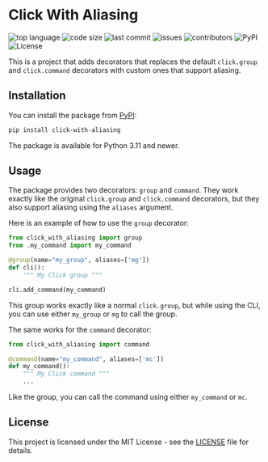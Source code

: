 # Click With Aliasing

![top language](https://img.shields.io/github/languages/top/marcusfrdk/click-with-aliasing)
![code size](https://img.shields.io/github/languages/code-size/marcusfrdk/click-with-aliasing)
![last commit](https://img.shields.io/github/last-commit/marcusfrdk/click-with-aliasing)
![issues](https://img.shields.io/github/issues/marcusfrdk/click-with-aliasing)
![contributors](https://img.shields.io/github/contributors/marcusfrdk/click-with-aliasing)
![PyPI](https://img.shields.io/pypi/v/click-with-aliasing)
![License](https://img.shields.io/github/license/marcusfrdk/click-with-aliasing)

This is a project that adds decorators that replaces the default `click.group` and `click.command` decorators with custom ones that support aliasing.

## Installation

You can install the package from [PyPI](https://pypi.org/project/click-with-aliasing/):

```bash
pip install click-with-aliasing
```

The package is available for Python 3.11 and newer.

## Usage

The package provides two decorators: `group` and `command`. They work exactly like the original `click.group` and `click.command` decorators, but they also support aliasing using the `aliases` argument.

Here is an example of how to use the `group` decorator:

```python
from click_with_aliasing import group
from .my_command import my_command

@group(name="my_group", aliases=['mg'])
def cli():
    """ My Click group """

cli.add_command(my_command)
```

This group works exactly like a normal `click.group`, but while using the CLI, you can use either `my_group` or `mg` to call the group.

The same works for the `command` decorator:

```python
from click_with_aliasing import command

@command(name="my_command", aliases=['mc'])
def my_command():
    """ My Click command """
    ...
```

Like the group, you can call the command using either `my_command` or `mc`.

## License

This project is licensed under the MIT License - see the [LICENSE](LICENSE) file for details.
